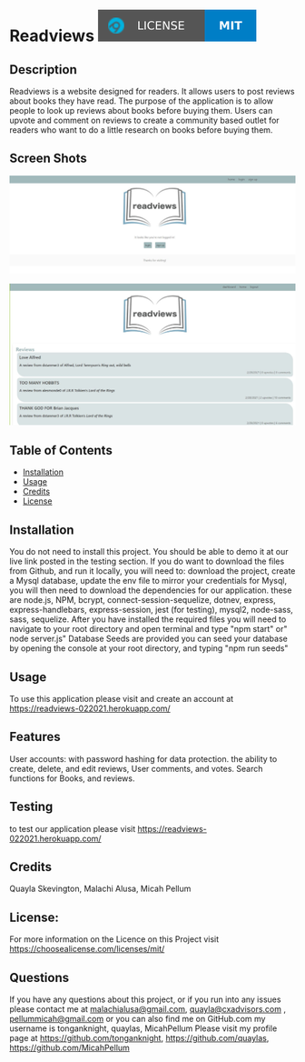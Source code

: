 
# Readviews   ![MIT Badge](https://github.com/tonganknight/Readme-Generator/blob/master/assets/images/License-MIT-blue.svg)                       

## Description

Readviews is a website designed for readers. It allows users to post reviews about books they have read. The purpose of the application is to allow people to look up reviews about books before buying them. Users can upvote and comment on reviews to create a community based outlet for readers who want to do a little research on books before buying them.

## Screen Shots

![Screen Shot 1 login](https://github.com/quaylas/readviews/blob/main/public/assets/images/screenshot2.JPG)

![Screen Shot2 account](https://github.com/quaylas/readviews/blob/main/public/assets/images/screenshot1.JPG)

## Table of Contents
* [Installation](#installation)
* [Usage](#usage)
* [Credits](#credits)
* [License](#license)
         
## Installation 

You do not need to install this project. You should be able to demo it at our live link posted in the testing section. If you do want to download the files from Github, and run it locally, you will need to: download the project, create a Mysql database, update the env file to mirror your credentials for Mysql, you will then need to download the dependencies for our application. these are node.js, NPM, bcrypt, connect-session-sequelize, dotnev, express, express-handlebars, express-session, jest (for testing), mysql2, node-sass, sass, sequelize. After you have installed the required files you will need to navigate to your root directory and open terminal and type "npm start" or" node server.js" Database Seeds are provided you can seed your database by opening the console at your root directory, and typing "npm run seeds"

## Usage

To use this application please visit and create an account at https://readviews-022021.herokuapp.com/

## Features

User accounts: with password hashing for data protection. the ability to create, delete, and edit reviews, User comments, and votes. Search functions for Books, and reviews.

## Testing 

to test our application please visit  https://readviews-022021.herokuapp.com/

## Credits

Quayla Skevington, Malachi Alusa, Micah Pellum

## License:

For more information on the Licence on this Project visit https://choosealicense.com/licenses/mit/

## Questions 

If you have any questions about this project, or if you run into any issues please contact me at malachialusa@gmail.com, quayla@cxadvisors.com , pellummicah@gmail.com
or you can also find me on GitHub.com my username is tonganknight, quaylas, MicahPellum Please visit my profile page at https://github.com/tonganknight, https://github.com/quaylas, https://github.com/MicahPellum

